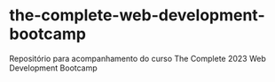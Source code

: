 # the-complete-web-development-bootcamp
Repositório para acompanhamento do curso The Complete 2023 Web Development Bootcamp
